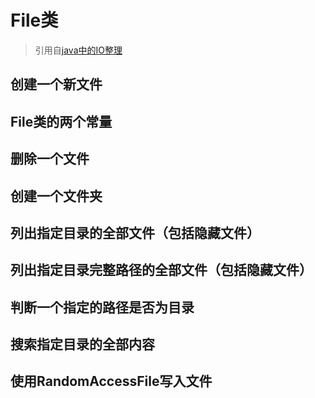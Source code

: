 # File类

> 引用自[java中的IO整理](http://www.cnblogs.com/rollenholt/archive/2011/09/11/2173787.html)

## 创建一个新文件

## File类的两个常量

## 删除一个文件

## 创建一个文件夹

## 列出指定目录的全部文件（包括隐藏文件）

## 列出指定目录完整路径的全部文件（包括隐藏文件）

## 判断一个指定的路径是否为目录

## 搜索指定目录的全部内容

## 使用RandomAccessFile写入文件